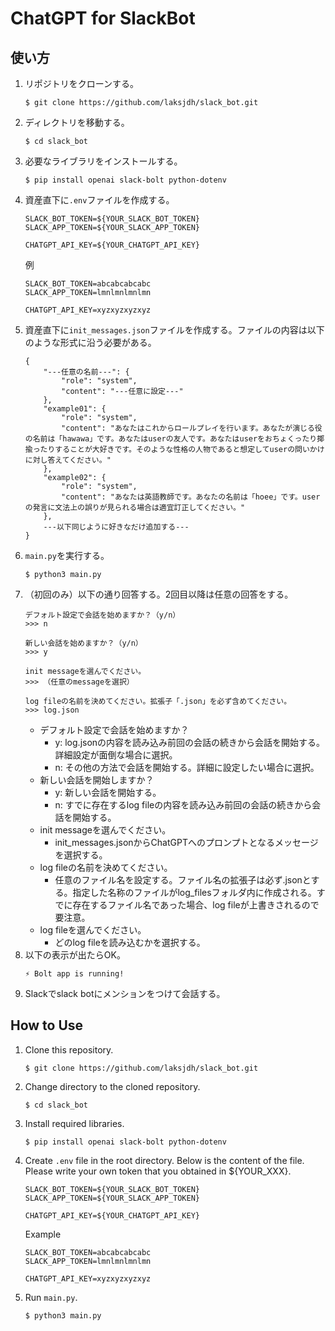 # ChatGPT for SlackBot

## 使い方
1. リポジトリをクローンする。
    ```shell
    $ git clone https://github.com/laksjdh/slack_bot.git
    ```
2. ディレクトリを移動する。
    ```shell
    $ cd slack_bot
    ```
1. 必要なライブラリをインストールする。
    ```shell
    $ pip install openai slack-bolt python-dotenv
    ```
1. 資産直下に`.env`ファイルを作成する。
    ```
    SLACK_BOT_TOKEN=${YOUR_SLACK_BOT_TOKEN}
    SLACK_APP_TOKEN=${YOUR_SLACK_APP_TOKEN}

    CHATGPT_API_KEY=${YOUR_CHATGPT_API_KEY}
    ```
    例
    ```
    SLACK_BOT_TOKEN=abcabcabcabc
    SLACK_APP_TOKEN=lmnlmnlmnlmn

    CHATGPT_API_KEY=xyzxyzxyzxyz
    ```
1. 資産直下に`init_messages.json`ファイルを作成する。ファイルの内容は以下のような形式に沿う必要がある。
    ```
    {
        "---任意の名前---": {
            "role": "system",
            "content": "---任意に設定---"
        },
        "example01": {
            "role": "system",
            "content": "あなたはこれからロールプレイを行います。あなたが演じる役の名前は「hawawa」です。あなたはuserの友人です。あなたはuserをおちょくったり揶揄ったりすることが大好きです。そのような性格の人物であると想定してuserの問いかけに対し答えてください。"
        },
        "example02": {
            "role": "system",
            "content": "あなたは英語教師です。あなたの名前は「hoee」です。userの発言に文法上の誤りが見られる場合は適宜訂正してください。"
        },
        ---以下同じように好きなだけ追加する---
    }
    ```
1. `main.py`を実行する。
    ```shell
    $ python3 main.py
    ```
1. （初回のみ）以下の通り回答する。2回目以降は任意の回答をする。
    ```
    デフォルト設定で会話を始めますか？（y/n）
    >>> n

    新しい会話を始めますか？（y/n）
    >>> y

    init messageを選んでください。
    >>> （任意のmessageを選択）

    log fileの名前を決めてください。拡張子「.json」を必ず含めてください。
    >>> log.json
    ```
    - デフォルト設定で会話を始めますか？
        - y: log.jsonの内容を読み込み前回の会話の続きから会話を開始する。詳細設定が面倒な場合に選択。
        - n: その他の方法で会話を開始する。詳細に設定したい場合に選択。
    - 新しい会話を開始しますか？
        - y: 新しい会話を開始する。
        - n: すでに存在するlog fileの内容を読み込み前回の会話の続きから会話を開始する。
    - init messageを選んでください。
        - init_messages.jsonからChatGPTへのプロンプトとなるメッセージを選択する。
    - log fileの名前を決めてください。
        - 任意のファイル名を設定する。ファイル名の拡張子は必ず.jsonとする。指定した名称のファイルがlog_filesフォルダ内に作成される。すでに存在するファイル名であった場合、log fileが上書きされるので要注意。
    - log fileを選んでください。
        - どのlog fileを読み込むかを選択する。
1. 以下の表示が出たらOK。
    ```
    ⚡️ Bolt app is running!
    ```
1. Slackでslack botにメンションをつけて会話する。

## How to Use
1. Clone this repository.
    ```shell
    $ git clone https://github.com/laksjdh/slack_bot.git
    ```
1. Change directory to the cloned repository.
    ```shell
    $ cd slack_bot
    ```
1. Install required libraries.
    ```shell
    $ pip install openai slack-bolt python-dotenv
    ```
1. Create `.env` file in the root directory. Below is the content of the file. Please write your own token that you obtained in ${YOUR_XXX}.
    ```
    SLACK_BOT_TOKEN=${YOUR_SLACK_BOT_TOKEN}
    SLACK_APP_TOKEN=${YOUR_SLACK_APP_TOKEN}

    CHATGPT_API_KEY=${YOUR_CHATGPT_API_KEY}
    ```
    Example
    ```
    SLACK_BOT_TOKEN=abcabcabcabc
    SLACK_APP_TOKEN=lmnlmnlmnlmn

    CHATGPT_API_KEY=xyzxyzxyzxyz
    ```
1. Run `main.py`.
    ```shell
    $ python3 main.py
    ```